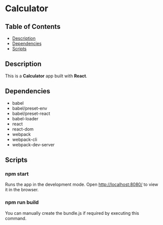 # Calculator

## Table of Contents

-   [Description](#description)
-   [Dependencies](#dependencies)
-   [Scripts](#scripts)

## Description
This is a **Calculator** app built with **React**.

## Dependencies

- babel
- babel/preset-env
- babel/preset-react
- babel-loader
- react
- react-dom
- webpack
- webpack-cli
- webpack-dev-server

## Scripts 

### npm start
Runs the app in the development mode.
Open [http://localhost:8080/](http://localhost:8080/) to view it in the browser.

### npm run build
You can manually create the bundle.js if required by executing this command.
